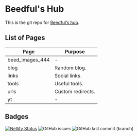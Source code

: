 # Beedful's Hub
This is the git repo for [Beedful's hub](https://beedful.netlify.app).

## List of Pages
| Page | Purpose |
| --- | --- |
| beed_images_444 | - |
| blog | Random blog. |
| links | Social links. |
| tools | Useful tools. |
| urls | Custom redirects. |
| yt | - |

## Badges
[![Netlify Status](https://api.netlify.com/api/v1/badges/8d009bcd-1d21-4765-a00d-02895502e86e/deploy-status)](https://app.netlify.com/sites/beedful/deploys)
![GitHub issues](https://img.shields.io/github/issues/Beedful/beed-website)
![GitHub last commit (branch)](https://img.shields.io/github/last-commit/Beedful/beed-website/main)
